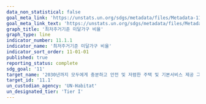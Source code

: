 ```yaml
---
data_non_statistical: false
goal_meta_link: 'https://unstats.un.org/sdgs/metadata/files/Metadata-11-01-01.pdf'
goal_meta_link_text: 'https://unstats.un.org/sdgs/metadata/files/Metadata-11-01-01.pdf'
graph_title: '최저주거기준 미달가구 비율'
graph_type: line
indicator_number: 11.1.1
indicator_name: '최저주거기준 미달가구 비율'
indicator_sort_order: 11-01-01
published: true
reporting_status: complete
sdg_goal: '11'
target_name: '2030년까지 모두에게 충분하고 안전 및 저렴한 주택 및 기본서비스 제공 그리고 빈민가 개선'
target_id: '11.1'
un_custodian_agency: 'UN-Habitat'
un_designated_tier: 'Tier I'
---
```

